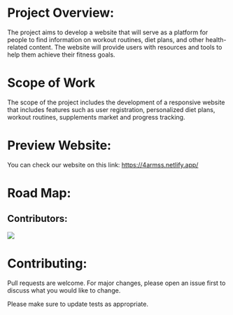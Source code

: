 # Project Overview:

   The project aims to develop a website that will serve as a platform for people to find information on workout routines, diet plans, and other health-related content. The website will provide users with resources and tools to help them achieve their fitness goals.
# Scope of Work
The scope of the project includes the development of a responsive website that includes features such as user registration, personalized diet plans, workout routines, supplements market and progress tracking.

# Preview Website:
   You can check our website on this link: https://4armss.netlify.app/
   
# Road Map:

## Contributors: 

<a href="https://github.com/hafidabkt">
  <img src="(https://avatars.githubusercontent.com/u/126509431?v=4)?size=50">
</a>



   
# Contributing:

Pull requests are welcome. For major changes, please open an issue first
to discuss what you would like to change.

Please make sure to update tests as appropriate.
